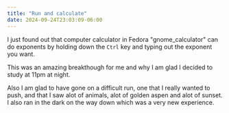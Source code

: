 ```yaml
---
title: "Run and calculate"
date: 2024-09-24T23:03:09-06:00
---
```


I just found out that computer calculator in Fedora "gnome_calculator" can do exponents by holding down the `Ctrl` key and typing out the exponent you want. 

This was an amazing breakthough for me and why I am glad I decided to study at 11pm at night.

Also I am glad to have gone on a difficult run, one that I really wanted to push, and that I saw alot of animals, alot of golden aspen and alot of sunset. I also ran in the dark on the way down which was a very new experience. 
